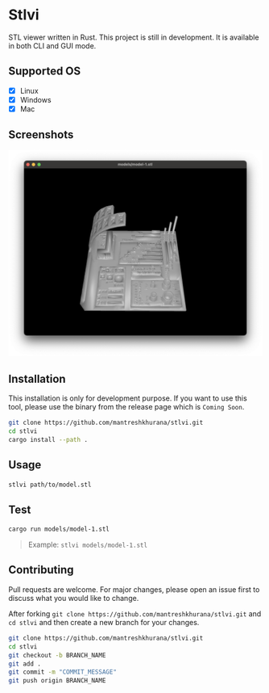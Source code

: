 # Stlvi

STL viewer written in Rust. This project is still in development.
It is available in both CLI and GUI mode.

## Supported OS

- [x] Linux
- [x] Windows
- [x] Mac

## Screenshots

![Screenshot](./screenshots/screenshot-1.png)

## Installation

This installation is only for development purpose. If you want to use this tool, please use the binary from the release page which is `Coming Soon`.

```bash
git clone https://github.com/mantreshkhurana/stlvi.git
cd stlvi
cargo install --path .
```

## Usage

```bash
stlvi path/to/model.stl
```

## Test

```bash
cargo run models/model-1.stl 
```

> Example: `stlvi models/model-1.stl`

## Contributing

Pull requests are welcome. For major changes, please open an issue first to discuss what you would like to change.

After forking `git clone https://github.com/mantreshkhurana/stlvi.git` and `cd stlvi` and then create a new branch for your changes.

```bash
git clone https://github.com/mantreshkhurana/stlvi.git
cd stlvi
git checkout -b BRANCH_NAME
git add .
git commit -m "COMMIT_MESSAGE"
git push origin BRANCH_NAME
```
